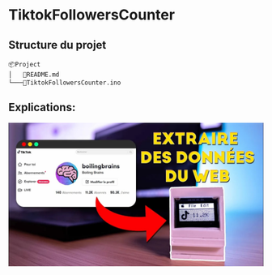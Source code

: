 # TiktokFollowersCounter

## Structure du projet
```
📦Project
│   📜README.md
└───📜TiktokFollowersCounter.ino
```
## Explications:

<span style="display:block;text-align:center">

[![](result.jpg#center)](https://youtu.be/5k_zM6eWACg)

</span>
